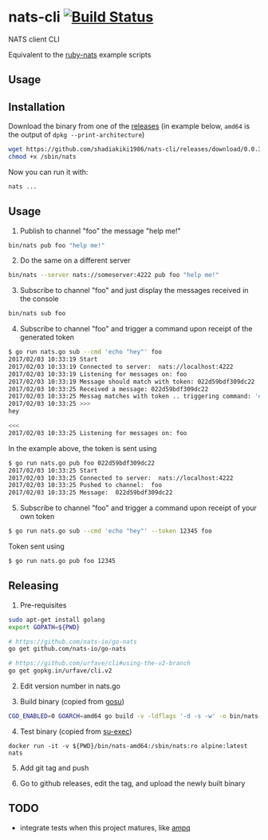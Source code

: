 # nats-cli [![Build Status](https://travis-ci.org/shadiakiki1986/nats-cli.svg?branch=master)](https://travis-ci.org/shadiakiki1986/nats-cli)
NATS client CLI

Equivalent to the [ruby-nats](https://github.com/nats-io/ruby-nats) example scripts

## Usage


## Installation

Download the binary from one of the [releases](https://github.com/shadiakiki1986/nats-cli/releases)
(in example below, `amd64` is the output of `dpkg --print-architecture`)

```bash
wget https://github.com/shadiakiki1986/nats-cli/releases/download/0.0.3/nats-amd64 -O /sbin/nats
chmod +x /sbin/nats
```
Now you can run it with:
```bash
nats ...
```

## Usage
1. Publish to channel "foo" the message "help me!"
```bash
bin/nats pub foo "help me!"
```

2. Do the same on a different server
```bash
bin/nats --server nats://someserver:4222 pub foo "help me!"
```

3. Subscribe to channel "foo" and just display the messages received in the console
```bash
bin/nats sub foo
```

4. Subscribe to channel "foo" and trigger a command upon receipt of the generated token

```bash
$ go run nats.go sub --cmd 'echo "hey"' foo
2017/02/03 10:33:19 Start
2017/02/03 10:33:19 Connected to server:  nats://localhost:4222
2017/02/03 10:33:19 Listening for messages on: foo
2017/02/03 10:33:19 Message should match with token: 022d59bdf309dc22
2017/02/03 10:33:25 Received a message: 022d59bdf309dc22
2017/02/03 10:33:25 Messag matches with token .. triggering command: 'echo "hey"'
2017/02/03 10:33:25 >>>
hey

<<<
2017/02/03 10:33:25 Listening for messages on: foo
```

In the example above, the token is sent using

```bash
$ go run nats.go pub foo 022d59bdf309dc22
2017/02/03 10:33:25 Start
2017/02/03 10:33:25 Connected to server:  nats://localhost:4222
2017/02/03 10:33:25 Pushed to channel:  foo
2017/02/03 10:33:25 Message:  022d59bdf309dc22
```

5. Subscribe to channel "foo" and trigger a command upon receipt of your own token

```bash
$ go run nats.go sub --cmd 'echo "hey"' --token 12345 foo
```

Token sent using
```bash
$ go run nats.go pub foo 12345
```

## Releasing
1. Pre-requisites
```bash
sudo apt-get install golang
export GOPATH=${PWD}

# https://github.com/nats-io/go-nats
go get github.com/nats-io/go-nats

# https://github.com/urfave/cli#using-the-v2-branch
go get gopkg.in/urfave/cli.v2
```

2. Edit version number in nats.go

3. Build binary (copied from [gosu](https://github.com/tianon/gosu/blob/master/Dockerfile))

```bash
CGO_ENABLED=0 GOARCH=amd64 go build -v -ldflags '-d -s -w' -o bin/nats-amd64
```

4. Test binary (copied from [su-exec](https://github.com/ncopa/su-exec))

```
docker run -it -v ${PWD}/bin/nats-amd64:/sbin/nats:ro alpine:latest nats
```

5. Add git tag and push

6. Go to github releases, edit the tag, and upload the newly built binary

## TODO
* integrate tests when this project matures, like [ampq](https://github.com/streadway/amqp/blob/master/spec/gen.go)
